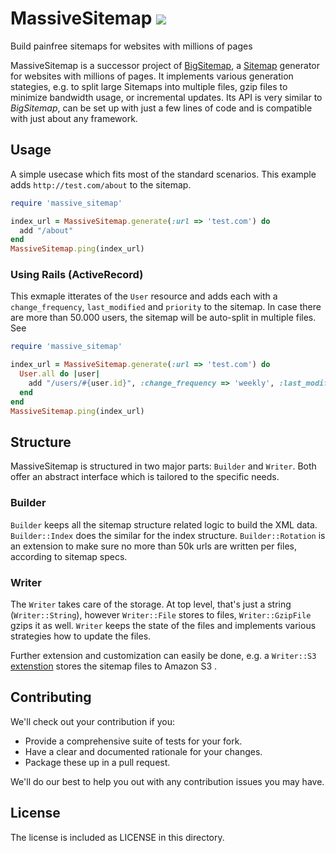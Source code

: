# MassiveSitemap [![](http://travis-ci.org/rngtng/massive_sitemap.png)](http://travis-ci.org/rngtng/massive_sitemap)

Build painfree sitemaps for websites with millions of pages

MassiveSitemap is a successor project of [BigSitemap](https://github.com/alexrabarts/big_sitemap), a [Sitemap](http://sitemaps.org) generator for websites with millions of pages.
It implements various generation stategies, e.g. to split large Sitemaps into multiple files, gzip files to minimize bandwidth usage, or incremental updates. Its API is very similar to _BigSitemap_, can be set up with just a few lines of code and is compatible with just about any framework.


## Usage

A simple usecase which fits most of the standard scenarios. This example adds `http://test.com/about` to the sitemap.


```ruby
require 'massive_sitemap'

index_url = MassiveSitemap.generate(:url => 'test.com') do
  add "/about"
end
MassiveSitemap.ping(index_url)

```

### Using Rails  (ActiveRecord)

This exmaple itterates of the `User` resource and adds each with a `change_frequency`, `last_modified` and `priority` to the sitemap. In case there are more than 50.000 users, the sitemap will be auto-split in multiple files. See


```ruby
require 'massive_sitemap'

index_url = MassiveSitemap.generate(:url => 'test.com') do
  User.all do |user|
    add "/users/#{user.id}", :change_frequency => 'weekly', :last_modified => user.updated_at, :priority => 0.9
  end
end
MassiveSitemap.ping(index_url)

```

## Structure

MassiveSitemap is structured in two major parts: `Builder` and `Writer`. Both offer an abstract interface which is tailored to the specific needs.

### Builder
`Builder` keeps all the sitemap structure related logic to build the XML data. `Builder::Index` does the similar for the index structure. `Builder::Rotation` is an extension to make sure no more than 50k urls are written per files, according to sitemap specs.


### Writer
The `Writer` takes care of the storage. At top level, that's just a string (`Writer::String`), however `Writer::File` stores to files, `Writer::GzipFile` gzips it as well. `Writer` keeps the state of the files and implements various strategies how to update the files.


Further extension and customization can easily be done, e.g. a `Writer::S3` [extenstion](https://github.com/rngtng/massive_sitemap-writer-s3) stores the sitemap files to Amazon S3 .

## Contributing

We'll check out your contribution if you:

- Provide a comprehensive suite of tests for your fork.
- Have a clear and documented rationale for your changes.
- Package these up in a pull request.

We'll do our best to help you out with any contribution issues you may have.


## License

The license is included as LICENSE in this directory.
